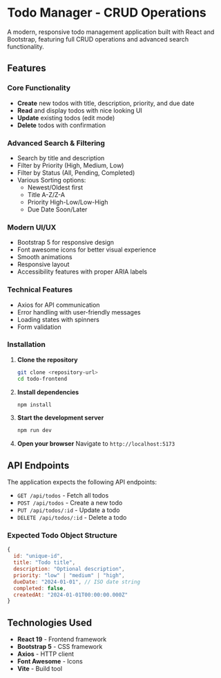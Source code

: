 # Todo Manager - CRUD Operations

A modern, responsive todo management application built with React and Bootstrap, featuring full CRUD operations and advanced search functionality.

## Features

### Core Functionality
- **Create** new todos with title, description, priority, and due date
- **Read** and display todos with nice looking UI
- **Update** existing todos (edit mode)
- **Delete** todos with confirmation

### Advanced Search & Filtering
- Search by title and description
- Filter by Priority (High, Medium, Low)
- Filter by Status (All, Pending, Completed)
- Various Sorting options:
  - Newest/Oldest first
  - Title A-Z/Z-A
  - Priority High-Low/Low-High
  - Due Date Soon/Later

### Modern UI/UX
- Bootstrap 5 for responsive design
- Font awesome icons for better visual experience
- Smooth animations
- Responsive layout
- Accessibility features with proper ARIA labels

### Technical Features
- Axios for API communication
- Error handling with user-friendly messages
- Loading states with spinners
- Form validation

### Installation

1. **Clone the repository**
   ```bash
   git clone <repository-url>
   cd todo-frontend
   ```

2. **Install dependencies**
   ```bash
   npm install
   ```

3. **Start the development server**
   ```bash
   npm run dev
   ```

4. **Open your browser**
   Navigate to `http://localhost:5173`

## API Endpoints

The application expects the following API endpoints:

- `GET /api/todos` - Fetch all todos
- `POST /api/todos` - Create a new todo
- `PUT /api/todos/:id` - Update a todo
- `DELETE /api/todos/:id` - Delete a todo

### Expected Todo Object Structure

```javascript
{
  id: "unique-id",
  title: "Todo title",
  description: "Optional description",
  priority: "low" | "medium" | "high",
  dueDate: "2024-01-01", // ISO date string
  completed: false,
  createdAt: "2024-01-01T00:00:00.000Z"
}
```

## Technologies Used

- **React 19** - Frontend framework
- **Bootstrap 5** - CSS framework
- **Axios** - HTTP client
- **Font Awesome** - Icons
- **Vite** - Build tool